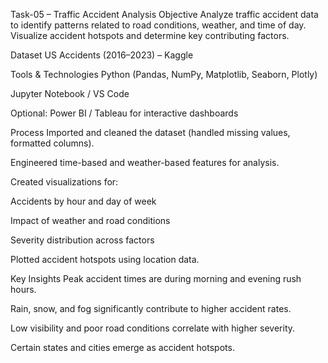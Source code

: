 Task-05 – Traffic Accident Analysis
Objective
Analyze traffic accident data to identify patterns related to road conditions, weather, and time of day. Visualize accident hotspots and determine key contributing factors.

Dataset
US Accidents (2016–2023) – Kaggle

Tools & Technologies
Python (Pandas, NumPy, Matplotlib, Seaborn, Plotly)

Jupyter Notebook / VS Code

Optional: Power BI / Tableau for interactive dashboards

Process
Imported and cleaned the dataset (handled missing values, formatted columns).

Engineered time-based and weather-based features for analysis.

Created visualizations for:

Accidents by hour and day of week

Impact of weather and road conditions

Severity distribution across factors

Plotted accident hotspots using location data.

Key Insights
Peak accident times are during morning and evening rush hours.

Rain, snow, and fog significantly contribute to higher accident rates.

Low visibility and poor road conditions correlate with higher severity.

Certain states and cities emerge as accident hotspots.
